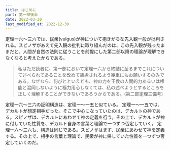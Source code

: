 ```yaml
---
title: はじめに
part: 第一部後半
date: 2022-03-30
last_modified_at: 2022-12-30
---
```


定理一六～三六では、民衆(vulgus)が神について抱きがちな先入観一般が批判される。スピノザがあえて先入観の批判に取り組んだのは、この先入観が残ったままだと、人間が自然の法則に従うことを前提にした第二部以降の理論が理解できなくなると考えたからである。

>私はただ読者に、第一部において定理一六から終結に至るまでこれについて述べられてあることを改めて熟慮されるよう幾重にもお願いするのみである。なぜなら、何びとといえども、神の力を王侯の人間的力あるいは権能と混同しないように極力用心しなくては、私の述べようとするところを正しく理解することができないであろうからである。(第二部定理三備考)

定理一六～三六の証明構造は、定理一～一五と似ている。
定理一～一五では、デカルトが想定相手だった。そこで中心になっていたのは、デカルトの神である。スピノザは、デカルトにあわせて神の定義を行う。その上で、デカルトが神に付していた性質を、デカルト自身の言葉と理論で一つずつ否定していく。
定理一六～三六も、構造は同じである。スピノザはまず、民衆にあわせて神を定義する。その上で、相手の言葉と理論で、民衆が神に帰していた性質を一つずつ否定していくのだ。
